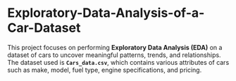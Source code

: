# Exploratory-Data-Analysis-of-a-Car-Dataset
This project focuses on performing **Exploratory Data Analysis (EDA)** on a dataset of cars to uncover meaningful patterns, trends, and relationships. The dataset used is **`Cars_data.csv`**, which contains various attributes of cars such as make, model, fuel type, engine specifications, and pricing.
